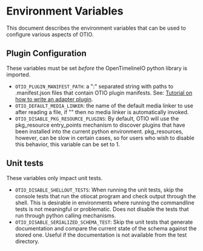 # Environment Variables

This document describes the environment variables that can be used to configure
various aspects of OTIO.

## Plugin Configuration

These variables must be set _before_ the OpenTimelineIO python library is imported.

- `OTIO_PLUGIN_MANIFEST_PATH`: a ":" separated string with paths to .manifest.json files that contain OTIO plugin manifests.  See: <a href="write-an-adapter.html" target="_blank">Tutorial on how to write an adapter plugin</a>.
- `OTIO_DEFAULT_MEDIA_LINKER`: the name of the default media linker to use after reading a file, if "" then no media linker is automatically invoked.
- `OTIO_DISABLE_PKG_RESOURCE_PLUGINS`: By default, OTIO will use the pkg_resource entry_points mechanism to discover plugins that have been installed into the current python environment.  pkg_resources, however, can be slow in certain cases, so for users who wish to disable this behavior, this variable can be set to 1.

## Unit tests

These variables only impact unit tests.

- `OTIO_DISABLE_SHELLOUT_TESTS`: When running the unit tests, skip the console tests that run the otiocat program and check output through the shell.  This is desirable in environments where running the commandline tests is not meaningful or problematic.  Does not disable the tests that run through python calling mechanisms.
- `OTIO_DISABLE_SERIALIZED_SCHEMA_TEST`: Skip the unit tests that generate documentation and compare the current state of the schema against the stored one. Useful if the documentation is not available from the test directory.
